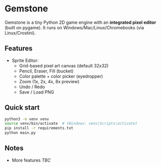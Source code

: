 # Gemstone

Gemstone is a tiny Python 2D game engine with an **integrated pixel editor** (built on pygame).
It runs on Windows/Mac/Linux/Chromebooks (via Linux/Crostini).

## Features

- Sprite Editor:
  - Grid-based pixel art canvas (default 32x32)
  - Pencil, Eraser, Fill (bucket)
  - Color palette + color picker (eyedropper)
  - Zoom (1x, 2x, 4x, 8x preview)
  - Undo / Redo
  - Save / Load PNG

## Quick start
```bash
python3 -m venv venv
source venv/bin/activate  # (Windows: venv\Scripts\activate)
pip install -r requirements.txt
python main.py
```

## Notes
- More features *TBC* 
